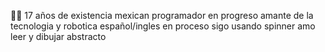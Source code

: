 👦🏼
17 años de existencia
mexican
programador en progreso
amante de la tecnologia  y robotica
español/ingles en proceso
sigo usando spinner
amo leer y dibujar abstracto
                              
